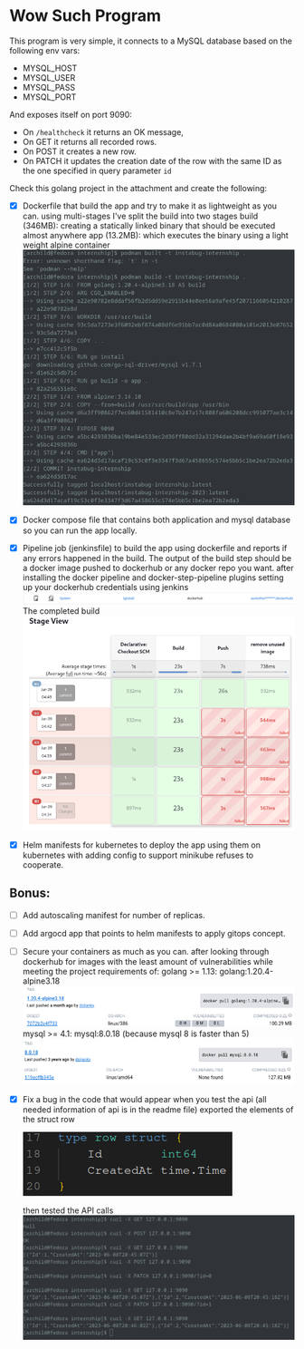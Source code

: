 # Wow Such Program

This program is very simple, it connects to a MySQL database based on the following env vars:
* MYSQL_HOST
* MYSQL_USER
* MYSQL_PASS
* MYSQL_PORT

And exposes itself on port 9090:
* On `/healthcheck` it returns an OK message, 
* On GET it returns all recorded rows.
* On POST it creates a new row.
* On PATCH it updates the creation date of the row with the same ID as the one specified in query parameter `id`

Check this golang project in the attachment and create the following:
- [x] Dockerfile that build the app and try to make it as lightweight as you can.
	using multi-stages I've split the build into two stages
	build (346MB): creating a statically linked binary that should be executed almost anywhere
	app (13.2MB): which executes the binary using a light weight alpine container
	![build image](images/image_3.png)
- [x] Docker compose file that contains both application and mysql database so you can run the app locally.
- [x] Pipeline job (jenkinsfile) to build the app using dockerfile and reports if any errors happened in the build. The output of the build step should be a docker image pushed to dockerhub or any docker repo you want.
	after installing the docker pipeline and docker-step-pipeline plugins
	setting up your dockerhub credentials using jenkins
	![jenkins credentials](images/image_7.png)
	The completed build
	![complete build](images/image_8.png)
- [x] Helm manifests for kubernetes to deploy the app using them on kubernetes with adding config to support 
    minikube refuses to cooperate.


## Bonus:
- [ ] Add autoscaling manifest for number of replicas.
- [ ] Add argocd app that points to helm manifests to apply gitops concept.
- [ ] Secure your containers as much as you can.
	after looking through dockerhub for images with the least amount of vulnerabilities while meeting the project requirements of:
	golang >= 1.13: golang:1.20.4-alpine3.18
	![dockerhub golang image data](images/image_5.png)
	mysql >= 4.1: mysql:8.0.18 (because mysql 8 is faster than 5)
	![dockerhub mysql image data](images/image_6.png)

- [x] Fix a bug in the code that would appear when you test the api (all needed information of api is in the readme file)
	exported the elements of the struct row
	
	![modified struct](images/image_1.png)
	
	then tested the API calls
	![api test](images/image_2.png)
